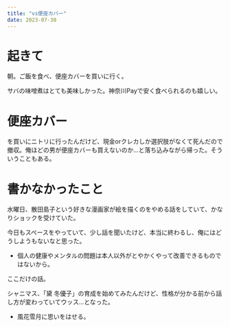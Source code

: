 ```yaml
---
title: "vs便座カバー"
date: 2023-07-30
---
```


# 起きて
朝。ご飯を食べ、便座カバーを買いに行く。

サバの味噌煮はとても美味しかった。神奈川Payで安く食べられるのも嬉しい。

# 便座カバー
を買いにニトリに行ったんだけど、現金orクレカしか選択肢がなくて死んだので撤収。俺ほどの男が便座カバーも買えないのか...と落ち込みながら帰った。そういうこともある。

# 書かなかったこと
水曜日、散田島子という好きな漫画家が絵を描くのをやめる話をしていて、かなりショックを受けていた。

今日もスペースをやっていて、少し話を聞いたけど、本当に終わるし、俺にはどうしようもないなと思った。
- 個人の健康やメンタルの問題は本人以外がとやかくやって改善できるものではないから。



ここだけの話。

シャニマス、「黛 冬優子」の育成を始めてみたんだけど、性格が分かる前から話し方が変わっていてウッス...となった。
- 風花雪月に思いをはせる。